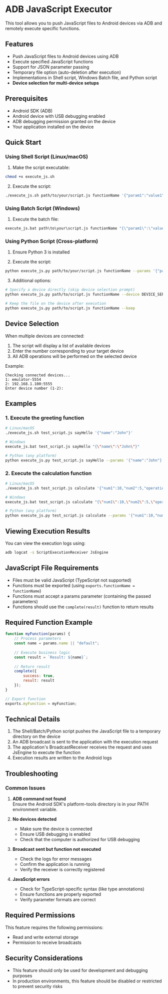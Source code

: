 # ADB JavaScript Executor

This tool allows you to push JavaScript files to Android devices via ADB and remotely execute specific functions.

## Features

- Push JavaScript files to Android devices using ADB
- Execute specified JavaScript functions
- Support for JSON parameter passing
- Temporary file option (auto-deletion after execution)
- Implementations in Shell script, Windows Batch file, and Python script
- **Device selection for multi-device setups**

## Prerequisites

- Android SDK (ADB)
- Android device with USB debugging enabled
- ADB debugging permission granted on the device
- Your application installed on the device

## Quick Start

### Using Shell Script (Linux/macOS)

1. Make the script executable:
```bash
chmod +x execute_js.sh
```

2. Execute the script:
```bash
./execute_js.sh path/to/your/script.js functionName '{"param1":"value1"}'
```

### Using Batch Script (Windows)

1. Execute the batch file:
```cmd
execute_js.bat path\to\your\script.js functionName "{\"param1\":\"value1\"}"
```

### Using Python Script (Cross-platform)

1. Ensure Python 3 is installed

2. Execute the script:
```bash
python execute_js.py path/to/your/script.js functionName --params '{"param1":"value1"}'
```

3. Additional options:
```bash
# Specify a device directly (skip device selection prompt)
python execute_js.py path/to/script.js functionName --device DEVICE_SERIAL

# Keep the file on the device after execution
python execute_js.py path/to/script.js functionName --keep
```

## Device Selection

When multiple devices are connected:

1. The script will display a list of available devices
2. Enter the number corresponding to your target device
3. All ADB operations will be performed on the selected device

Example:
```
Checking connected devices...
1: emulator-5554
2: 192.168.1.100:5555
Enter device number (1-2): 
```

## Examples

### 1. Execute the greeting function

```bash
# Linux/macOS
./execute_js.sh test_script.js sayHello '{"name":"John"}'

# Windows
execute_js.bat test_script.js sayHello "{\"name\":\"John\"}"

# Python (any platform)
python execute_js.py test_script.js sayHello --params '{"name":"John"}'
```

### 2. Execute the calculation function

```bash
# Linux/macOS
./execute_js.sh test_script.js calculate '{"num1":10,"num2":5,"operation":"multiply"}'

# Windows
execute_js.bat test_script.js calculate "{\"num1\":10,\"num2\":5,\"operation\":\"multiply\"}"

# Python (any platform)
python execute_js.py test_script.js calculate --params '{"num1":10,"num2":5,"operation":"multiply"}'
```

## Viewing Execution Results

You can view the execution logs using:

```bash
adb logcat -s ScriptExecutionReceiver JsEngine
```

## JavaScript File Requirements

- Files must be valid JavaScript (TypeScript not supported)
- Functions must be exported (using `exports.functionName = functionName`)
- Functions must accept a params parameter (containing the passed parameters)
- Functions should use the `complete(result)` function to return results

## Required Function Example

```javascript
function myFunction(params) {
    // Process parameters
    const name = params.name || "default";
    
    // Execute business logic
    const result = `Result: ${name}`;
    
    // Return result
    complete({
        success: true,
        result: result
    });
}

// Export function
exports.myFunction = myFunction;
```

## Technical Details

1. The Shell/Batch/Python script pushes the JavaScript file to a temporary directory on the device
2. An ADB broadcast is sent to the application with the execution request
3. The application's BroadcastReceiver receives the request and uses JsEngine to execute the function
4. Execution results are written to the Android logs

## Troubleshooting

### Common Issues

1. **ADB command not found**  
   Ensure the Android SDK's platform-tools directory is in your PATH environment variable.

2. **No devices detected**
   - Make sure the device is connected
   - Ensure USB debugging is enabled
   - Check that the computer is authorized for USB debugging

3. **Broadcast sent but function not executed**
   - Check the logs for error messages
   - Confirm the application is running
   - Verify the receiver is correctly registered

4. **JavaScript errors**
   - Check for TypeScript-specific syntax (like type annotations)
   - Ensure functions are properly exported
   - Verify parameter formats are correct
   
## Required Permissions

This feature requires the following permissions:

- Read and write external storage
- Permission to receive broadcasts

## Security Considerations

- This feature should only be used for development and debugging purposes
- In production environments, this feature should be disabled or restricted to prevent security risks 